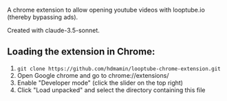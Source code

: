 A chrome extension to allow opening youtube videos with looptube.io (thereby bypassing ads).

Created with claude-3.5-sonnet.

## Loading the extension in Chrome:

1. `git clone https://github.com/hdmamin/looptube-chrome-extension.git`
2. Open Google chrome and go to chrome://extensions/
3. Enable "Developer mode" (click the slider on the top right)
4. Click "Load unpacked" and select the directory containing this file
